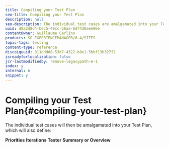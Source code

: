 ```yaml
---
title: Compiling your Test Plan
seo-title: Compiling your Test Plan
description: null
seo-description: The individual test cases are amalgamated into your Test Plan
uuid: d8a2d8d4-bec5-40cc-b6aa-6d74d0aee06e
contentOwner: Guillaume Carlino
products: SG_EXPERIENCEMANAGER/6.4/SITES
topic-tags: testing
content-type: reference
discoiquuid: 811dddd8-53d7-4322-b8e1-5bbf13b327f2
isreadyforlocalization: false
jcr-lastmodifiedby: remove-legacypath-6-1
index: y
internal: n
snippet: y
---
```


# Compiling your Test Plan{#compiling-your-test-plan}

The individual test cases will then be amalgamated into your Test Plan, which will also define:

**Priorities**
**Iterations** **Tester** **Summary or Overview** 

